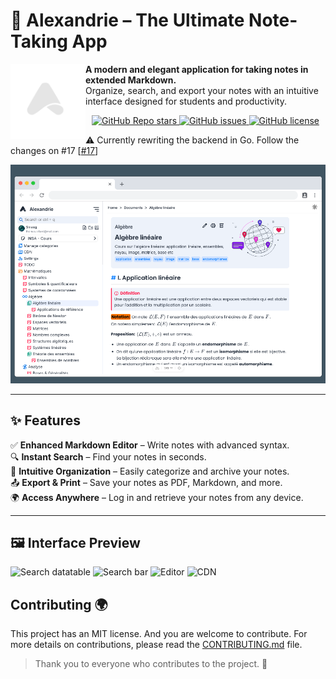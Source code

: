 # 📖 Alexandrie – The Ultimate Note-Taking App

<img src="./frontend/public/Logo/Alexandrie-logo-dark.png" width="120" align="left">

<b>A modern and elegant application for taking notes in extended Markdown.</b><br>
Organize, search, and export your notes with an intuitive interface designed for students and productivity.

<p align="center">
  <a href="https://github.com/Smaug6739/Alexandrie/stargazers">
    <img alt="GitHub Repo stars" src="https://img.shields.io/github/stars/Smaug6739/Alexandrie?style=social">
  </a>
  <a href="https://github.com/Smaug6739/Alexandrie/issues">
    <img alt="GitHub issues" src="https://img.shields.io/github/issues/Smaug6739/Alexandrie">
  </a>
  <a href="https://github.com/Smaug6739/Alexandrie/blob/main/LICENSE">
    <img alt="GitHub license" src="https://img.shields.io/github/license/Smaug6739/Alexandrie">
  </a>
</p>

⚠️ Currently rewriting the backend in Go. Follow the changes on #17 [[#17](https://github.com/Smaug6739/Alexandrie/issues/17)]

<img src="./.github/assets/alexandrie_readme_1.png"/>

---

## ✨ Features

✅ **Enhanced Markdown Editor** – Write notes with advanced syntax.  
🔍 **Instant Search** – Find your notes in seconds.  
📁 **Intuitive Organization** – Easily categorize and archive your notes.  
📤 **Export & Print** – Save your notes as PDF, Markdown, and more.  
🌍 **Access Anywhere** – Log in and retrieve your notes from any device.

---

## 🖼️ Interface Preview

![Search datatable](https://github.com/user-attachments/assets/21153a36-35f3-40ed-a728-d978834b7031)
![Search bar](https://github.com/user-attachments/assets/6ba2e3ff-2119-40aa-9fdd-4a2a86dbf91e)
![Editor](https://github.com/user-attachments/assets/03064f40-9f05-45a8-aed7-5c0c56469f24)
![CDN](https://github.com/user-attachments/assets/9932c414-78aa-4bd0-a137-d69af68c78c6)

## Contributing 🌍

This project has an MIT license. And you are welcome to contribute.
For more details on contributions, please read the [CONTRIBUTING.md](./CONTRIBUTING.md) file.

> Thank you to everyone who contributes to the project. 🎉
